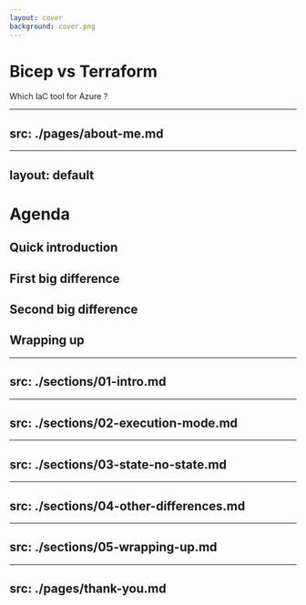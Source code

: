 ```yaml
---
layout: cover
background: cover.png
---
```


# Bicep vs Terraform
Which IaC tool for Azure ?

---
src: ./pages/about-me.md
---

---
layout: default
---

# Agenda

## Quick introduction
## First big difference
## Second big difference
## Wrapping up

---
src: ./sections/01-intro.md
---

---
src: ./sections/02-execution-mode.md
---

---
src: ./sections/03-state-no-state.md
---

---
src: ./sections/04-other-differences.md
---

---
src: ./sections/05-wrapping-up.md
---

---
src: ./pages/thank-you.md
---